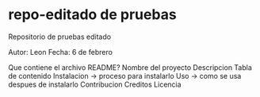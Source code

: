 # repo-editado de pruebas
Repositorio de pruebas editado

Autor: Leon
Fecha: 6 de febrero

Que contiene el archivo README?
Nombre del proyecto
Descripcion
Tabla de contenido
Instalacion -> proceso para instalarlo
Uso -> como se usa despues de instalarlo
Contribucion
Creditos
Licencia
